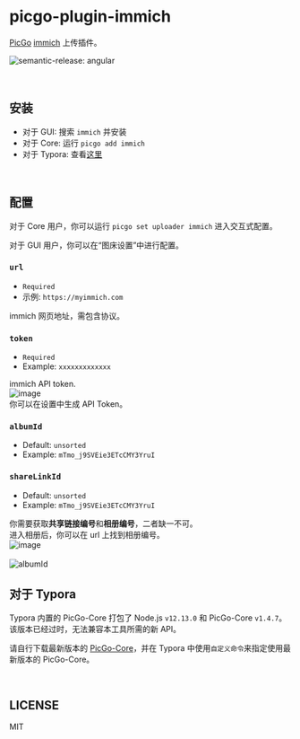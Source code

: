 
# picgo-plugin-immich

[PicGo](https://github.com/PicGo/PicGo-Core) [immich](https://immich.app/) 上传插件。  

![semantic-release: angular](https://img.shields.io/badge/semantic--release-angular-e10079?logo=semantic-release)

<br>

## 安装

- 对于 GUI: 搜索 `immich` 并安装
- 对于 Core: 运行 `picgo add immich`
- 对于 Typora: 查看[这里](#对于-typora)

<br>

## 配置

对于 Core 用户，你可以运行 `picgo set uploader immich` 进入交互式配置。

对于 GUI 用户，你可以在“图床设置”中进行配置。

### `url`

- `Required`
- 示例: `https://myimmich.com`

immich 网页地址，需包含协议。

### `token`

- `Required`
- Example: `xxxxxxxxxxxxx`

immich API token.  
![image](https://github.com/homuraLan/picgo-plugin-immich/assets/96775034/87197ca6-a5bd-4533-bfe5-0477f24a078b)   
你可以在设置中生成 API Token。  


### `albumId`

- Default: `unsorted`
- Example: `mTmo_j9SVEie3ETcCMY3YruI`

### `shareLinkId`

- Default: `unsorted`
- Example: `mTmo_j9SVEie3ETcCMY3YruI`

你需要获取**共享链接编号**和**相册编号**，二者缺一不可。
<br>
进入相册后，你可以在 url 上找到相册编号。
<br>
![image](https://github.com/homuraLan/picgo-plugin-immich/blob/main/assets/shareid.png)  
<br>
![albumId](https://github.com/homuraLan/picgo-plugin-immich/blob/main/assets/albumId.png) 
<br>

## 对于 Typora

Typora 内置的 PicGo-Core 打包了 Node.js `v12.13.0` 和 PicGo-Core `v1.4.7`。该版本已经过时，无法兼容本工具所需的新 API。

请自行下载最新版本的 [PicGo-Core](https://github.com/PicGo/PicGo-Core)，并在 Typora 中使用`自定义命令`来指定使用最新版本的 PicGo-Core。

<br>

## LICENSE

MIT
